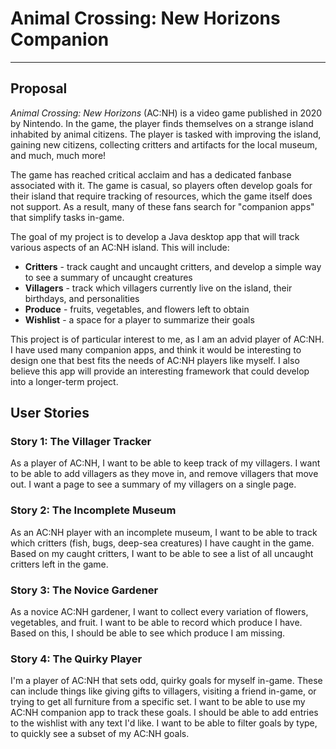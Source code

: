 # Animal Crossing: New Horizons Companion 
****

## Proposal

*Animal Crossing: New Horizons* (AC:NH) is a video game published 
in 2020 by Nintendo. In the game, the player finds themselves on a 
strange island inhabited by animal citizens. The player is tasked 
with improving the island, gaining new citizens, collecting critters 
and artifacts for the local museum, and much, much more!

The game has reached critical acclaim and has a dedicated fanbase 
associated with it. The game is casual, so players often
develop goals for their island that require tracking of resources, 
which the game itself does not support. As a result, many of these 
fans search for "companion apps" that simplify tasks in-game. 

The goal of my project is to develop a Java desktop app that will
track various aspects of an AC:NH island. This will include:
* **Critters** - track caught and uncaught critters, and develop a simple way to see a summary of uncaught creatures
* **Villagers** - track which villagers currently live on the island, their birthdays, and personalities
* **Produce** - fruits, vegetables, and flowers left to obtain
* **Wishlist** - a space for a player to summarize their goals

This project is of particular interest to me, as I am an advid player of AC:NH.
I have used many companion apps, and think it would be interesting to design one that best fits 
the needs of AC:NH players like myself. I also believe this app will provide an 
interesting framework that could develop into a longer-term project. 

## User Stories

### Story 1: The Villager Tracker

As a player of AC:NH, I want to be able to keep track of my villagers. 
I want to be able to add villagers as they move in, and remove villagers that move out. 
I want a page to see a summary of my villagers on a single page. 

### Story 2: The Incomplete Museum

As an AC:NH player with an incomplete museum, I want to be able to track which 
critters (fish, bugs, deep-sea creatures) I have caught in the game. 
Based on my caught critters, I want to be able to see a list of all 
uncaught critters left in the game. 


### Story 3: The Novice Gardener

As a novice AC:NH gardener, I want to collect every variation of flowers, vegetables,
and fruit. I want to be able to record which produce I have. Based on this, I
should be able to see which produce I am missing. 

### Story 4: The Quirky Player

I'm a player of AC:NH that sets odd, quirky goals for myself in-game. These can include
things like giving gifts to villagers, visiting a friend in-game, or 
trying to get all furniture from a specific set. I want to be able to use my AC:NH 
companion app to track these goals. I should be able to add entries to the wishlist 
with any text I'd like. I want to be able to filter goals by type, to quickly
see a subset of my AC:NH goals. 